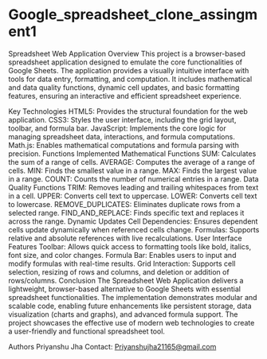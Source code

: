 # Google_spreadsheet_clone_assingment1
Spreadsheet Web Application
Overview
This project is a browser-based spreadsheet application designed to emulate the core functionalities of Google Sheets. The application provides a visually intuitive interface with tools for data entry, formatting, and computation. It includes mathematical and data quality functions, dynamic cell updates, and basic formatting features, ensuring an interactive and efficient spreadsheet experience.

Key Technologies
HTML5: Provides the structural foundation for the web application.
CSS3: Styles the user interface, including the grid layout, toolbar, and formula bar.
JavaScript: Implements the core logic for managing spreadsheet data, interactions, and formula computations.
Math.js: Enables mathematical computations and formula parsing with precision.
Functions Implemented
Mathematical Functions
SUM: Calculates the sum of a range of cells.
AVERAGE: Computes the average of a range of cells.
MIN: Finds the smallest value in a range.
MAX: Finds the largest value in a range.
COUNT: Counts the number of numerical entries in a range.
Data Quality Functions
TRIM: Removes leading and trailing whitespaces from text in a cell.
UPPER: Converts cell text to uppercase.
LOWER: Converts cell text to lowercase.
REMOVE_DUPLICATES: Eliminates duplicate rows from a selected range.
FIND_AND_REPLACE: Finds specific text and replaces it across the range.
Dynamic Updates
Cell Dependencies: Ensures dependent cells update dynamically when referenced cells change.
Formulas: Supports relative and absolute references with live recalculations.
User Interface Features
Toolbar: Allows quick access to formatting tools like bold, italics, font size, and color changes.
Formula Bar: Enables users to input and modify formulas with real-time results.
Grid Interaction: Supports cell selection, resizing of rows and columns, and deletion or addition of rows/columns.
Conclusion
The Spreadsheet Web Application delivers a lightweight, browser-based alternative to Google Sheets with essential spreadsheet functionalities. The implementation demonstrates modular and scalable code, enabling future enhancements like persistent storage, data visualization (charts and graphs), and advanced formula support. The project showcases the effective use of modern web technologies to create a user-friendly and functional spreadsheet tool.

Authors
Priyanshu Jha
Contact: Priyanshujha21165@gmail.com
